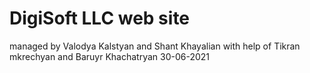 # DigiSoft LLC web site
managed by
Valodya Kalstyan and Shant Khayalian
with help of
Tikran mkrechyan and Baruyr Khachatryan
30-06-2021
